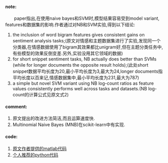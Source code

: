 #### note:
&emsp;&emsp;paper指出,在使用naive bayes和SVM时,模型结果容易受到model variant, features和数据集的影响.作者通过对NB和SVM实验,得到以下结论:

  1. the inclusion of word bigram features gives consistent gains on sentiment analysis tasks;(原文对情感和主题数据集进行了实验,发现同一个分类器,在情感数据使用了bigram其效果都比unigram好,但在主题分类任务中,有些模型的效果反倒变差.另外,实验没用其它领域的数据)
  2. for short snippet sentiment tasks, NB actually does better than SVMs (while for longer documents the opposite result holds);(此处short snippet数据平均长度为20,最小平均长度为3,最大为24,longer documents指平均长度以百来记,情感数据集中,最小平均长度为231,最大为787)
  3. a simple but novel SVM variant using NB log-count ratios as feature values consistently performs well across tasks and datasets.(NB log-count的计算公式见原文式2)


#### comment:
  1. 原文提出的改进方法简洁,而且运算速度快.
  2. Multinomial Naive Bayes (MNB)在scikit-learn中有实现.

#### code:
  1. [原文作者提供的matlab代码](https://github.com/sidaw/nbsvm)
  2. [个人推荐的python代码](https://github.com/mesnilgr/nbsvm)

